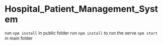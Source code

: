 # Hospital_Patient_Management_System

run `npm install`
in public folder
run `npm install`
to run the serve `npm start` in main folder

